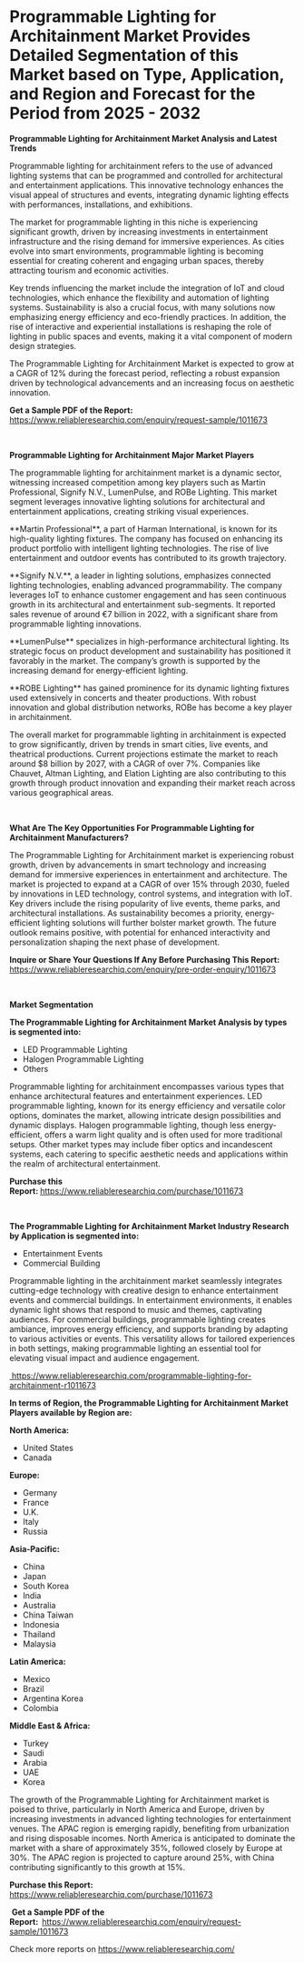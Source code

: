 <p><h1>Programmable Lighting for Architainment Market Provides Detailed Segmentation of this Market based on Type, Application, and Region and Forecast for the Period from 2025 - 2032</h1></p><p><strong>Programmable Lighting for Architainment Market Analysis and Latest Trends</strong></p>
<p><p>Programmable lighting for architainment refers to the use of advanced lighting systems that can be programmed and controlled for architectural and entertainment applications. This innovative technology enhances the visual appeal of structures and events, integrating dynamic lighting effects with performances, installations, and exhibitions. </p><p>The market for programmable lighting in this niche is experiencing significant growth, driven by increasing investments in entertainment infrastructure and the rising demand for immersive experiences. As cities evolve into smart environments, programmable lighting is becoming essential for creating coherent and engaging urban spaces, thereby attracting tourism and economic activities.</p><p>Key trends influencing the market include the integration of IoT and cloud technologies, which enhance the flexibility and automation of lighting systems. Sustainability is also a crucial focus, with many solutions now emphasizing energy efficiency and eco-friendly practices. In addition, the rise of interactive and experiential installations is reshaping the role of lighting in public spaces and events, making it a vital component of modern design strategies.</p><p>The Programmable Lighting for Architainment Market is expected to grow at a CAGR of 12% during the forecast period, reflecting a robust expansion driven by technological advancements and an increasing focus on aesthetic innovation.</p></p>
<p><strong>Get a Sample PDF of the Report:&nbsp;</strong> <a href="https://www.reliableresearchiq.com/enquiry/request-sample/1011673?utm_campaign=3066&utm_medium=2&utm_source=Github&utm_content=ia&utm_term=08032025&utm_id=programmable-lighting-for-architainment">https://www.reliableresearchiq.com/enquiry/request-sample/1011673</a></p>
<p>&nbsp;</p>
<p><strong>Programmable Lighting for Architainment Major Market Players</strong></p>
<p><p>The programmable lighting for architainment market is a dynamic sector, witnessing increased competition among key players such as Martin Professional, Signify N.V., LumenPulse, and ROBe Lighting. This market segment leverages innovative lighting solutions for architectural and entertainment applications, creating striking visual experiences.</p><p>**Martin Professional**, a part of Harman International, is known for its high-quality lighting fixtures. The company has focused on enhancing its product portfolio with intelligent lighting technologies. The rise of live entertainment and outdoor events has contributed to its growth trajectory.</p><p>**Signify N.V.**, a leader in lighting solutions, emphasizes connected lighting technologies, enabling advanced programmability. The company leverages IoT to enhance customer engagement and has seen continuous growth in its architectural and entertainment sub-segments. It reported sales revenue of around €7 billion in 2022, with a significant share from programmable lighting innovations.</p><p>**LumenPulse** specializes in high-performance architectural lighting. Its strategic focus on product development and sustainability has positioned it favorably in the market. The company’s growth is supported by the increasing demand for energy-efficient lighting.</p><p>**ROBE Lighting** has gained prominence for its dynamic lighting fixtures used extensively in concerts and theater productions. With robust innovation and global distribution networks, ROBe has become a key player in architainment.</p><p>The overall market for programmable lighting in architainment is expected to grow significantly, driven by trends in smart cities, live events, and theatrical productions. Current projections estimate the market to reach around $8 billion by 2027, with a CAGR of over 7%. Companies like Chauvet, Altman Lighting, and Elation Lighting are also contributing to this growth through product innovation and expanding their market reach across various geographical areas.</p></p>
<p>&nbsp;</p>
<p><strong>What Are The Key Opportunities For Programmable Lighting for Architainment Manufacturers?</strong></p>
<p><p>The Programmable Lighting for Architainment market is experiencing robust growth, driven by advancements in smart technology and increasing demand for immersive experiences in entertainment and architecture. The market is projected to expand at a CAGR of over 15% through 2030, fueled by innovations in LED technology, control systems, and integration with IoT. Key drivers include the rising popularity of live events, theme parks, and architectural installations. As sustainability becomes a priority, energy-efficient lighting solutions will further bolster market growth. The future outlook remains positive, with potential for enhanced interactivity and personalization shaping the next phase of development.</p></p>
<p><strong>Inquire or Share Your Questions If Any Before Purchasing This Report:</strong> <a href="https://www.reliableresearchiq.com/enquiry/pre-order-enquiry/1011673?utm_campaign=3066&utm_medium=2&utm_source=Github&utm_content=ia&utm_term=08032025&utm_id=programmable-lighting-for-architainment">https://www.reliableresearchiq.com/enquiry/pre-order-enquiry/1011673</a></p>
<p>&nbsp;</p>
<p><strong>Market Segmentation</strong></p>
<p><strong>The Programmable Lighting for Architainment Market Analysis by types is segmented into:</strong></p>
<p><ul><li>LED Programmable Lighting</li><li>Halogen Programmable Lighting</li><li>Others</li></ul></p>
<p><p>Programmable lighting for architainment encompasses various types that enhance architectural features and entertainment experiences. LED programmable lighting, known for its energy efficiency and versatile color options, dominates the market, allowing intricate design possibilities and dynamic displays. Halogen programmable lighting, though less energy-efficient, offers a warm light quality and is often used for more traditional setups. Other market types may include fiber optics and incandescent systems, each catering to specific aesthetic needs and applications within the realm of architectural entertainment.</p></p>
<p><strong>Purchase this Report:&nbsp;</strong><a href="https://www.reliableresearchiq.com/purchase/1011673?utm_campaign=3066&utm_medium=2&utm_source=Github&utm_content=ia&utm_term=08032025&utm_id=programmable-lighting-for-architainment">https://www.reliableresearchiq.com/purchase/1011673</a></p>
<p>&nbsp;</p>
<p><strong>The Programmable Lighting for Architainment Market Industry Research by Application is segmented into:</strong></p>
<p><ul><li>Entertainment Events</li><li>Commercial Building</li></ul></p>
<p><p>Programmable lighting in the architainment market seamlessly integrates cutting-edge technology with creative design to enhance entertainment events and commercial buildings. In entertainment environments, it enables dynamic light shows that respond to music and themes, captivating audiences. For commercial buildings, programmable lighting creates ambiance, improves energy efficiency, and supports branding by adapting to various activities or events. This versatility allows for tailored experiences in both settings, making programmable lighting an essential tool for elevating visual impact and audience engagement.</p></p>
<p><a href="https://www.reliableresearchiq.com/programmable-lighting-for-architainment-r1011673?utm_campaign=3066&utm_medium=2&utm_source=Github&utm_content=ia&utm_term=08032025&utm_id=programmable-lighting-for-architainment">&nbsp;https://www.reliableresearchiq.com/programmable-lighting-for-architainment-r1011673</a></p>
<p><strong>In terms of Region, the Programmable Lighting for Architainment Market Players available by Region are:</strong></p>
<p>
    <p> <strong> North America: </strong>
        <ul>
            <li>United States</li>
            <li>Canada</li>
        </ul>
        </p> 
    <p> <strong> Europe: </strong>
        <ul>
            <li>Germany</li>
            <li>France</li>
            <li>U.K.</li>
            <li>Italy</li>
            <li>Russia</li>
        </ul>
        </p> 
    <p> <strong> Asia-Pacific: </strong>
        <ul>
            <li>China</li>
            <li>Japan</li>
            <li>South Korea</li>
            <li>India</li>
            <li>Australia</li>
            <li>China Taiwan</li>
            <li>Indonesia</li>
            <li>Thailand</li>
            <li>Malaysia</li>
        </ul>
        </p> 
    <p> <strong> Latin America: </strong>
        <ul>
            <li>Mexico</li>
            <li>Brazil</li>
            <li>Argentina Korea</li>
            <li>Colombia</li>
        </ul>
        </p> 
    <p> <strong> Middle East & Africa: </strong>
        <ul>
            <li>Turkey</li>
            <li>Saudi</li>
            <li>Arabia</li>
            <li>UAE</li>
            <li>Korea</li>
        </ul>
    </p>
    </p>
<p><p>The growth of the Programmable Lighting for Architainment market is poised to thrive, particularly in North America and Europe, driven by increasing investments in advanced lighting technologies for entertainment venues. The APAC region is emerging rapidly, benefiting from urbanization and rising disposable incomes. North America is anticipated to dominate the market with a share of approximately 35%, followed closely by Europe at 30%. The APAC region is projected to capture around 25%, with China contributing significantly to this growth at 15%.</p></p>
<p><strong>Purchase this Report: </strong><a href="https://www.reliableresearchiq.com/purchase/1011673?utm_campaign=3066&utm_medium=2&utm_source=Github&utm_content=ia&utm_term=08032025&utm_id=programmable-lighting-for-architainment">https://www.reliableresearchiq.com/purchase/1011673</a></p>
<p>&nbsp;<strong>Get a Sample PDF of the Report:&nbsp;&nbsp;</strong><a href="https://www.reliableresearchiq.com/enquiry/request-sample/1011673?utm_campaign=3066&utm_medium=2&utm_source=Github&utm_content=ia&utm_term=08032025&utm_id=programmable-lighting-for-architainment">https://www.reliableresearchiq.com/enquiry/request-sample/1011673</a></p>
<p><strong></strong></p>
<p>Check more reports on <a href="https://www.reliableresearchiq.com/?utm_campaign=3066&utm_medium=2&utm_source=Github&utm_content=ia&utm_term=08032025&utm_id=programmable-lighting-for-architainment">https://www.reliableresearchiq.com/</a></p>